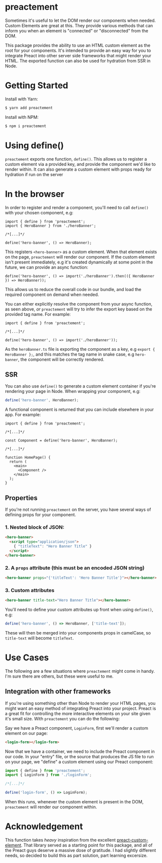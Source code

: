 # preactement

Sometimes it's useful to let the DOM render our components when needed. Custom Elements are great at this. They provide various methods that can inform you when an element is "connected" or "disconnected" from the DOM.

This package provides the ability to use an HTML custom element as the root for your components. It's intended to provide an easy way for you to integrate Preact into other server side frameworks that might render your HTML. The exported function can also be used for hydration from SSR in Node.

# Getting Started

Install with Yarn:

```bash
$ yarn add preactement
```

Install with NPM:

```bash
$ npm i preactement
```

# Using define()

`preactement` exports one function, `define()`. This allows us to register a custom element via a provided key, and provide the component we'd like to render within. It can also generate a custom element with props ready for hydration if run on the server

# In the browser

In order to register and render a component, you'll need to call `define()` with your chosen component, e.g:

```tsx
import { define } from 'preactement';
import { HeroBanner } from './heroBanner';

/*[...]*/

define('hero-banner', () => HeroBanner);
```

This registers `<hero-banner>` as a custom element. When that element exists on the page, `preactement` will render our component. If the custom element isn't present immediately, e.g it's created dynamically at some point in the future, we can provide an async function:

```tsx
define('hero-banner', () => import('./heroBanner').then(({ HeroBanner }) => HeroBanner));
```

This allows us to reduce the overall code in our bundle, and load the required component on demand when needed.

You can either explicitly resolve the component from your async function, as seen above, _or_ `preactement` will try to infer the export key based on the provided tag name. For example:

```tsx
import { define } from 'preactement';

/*[...]*/

define('hero-banner', () => import('./heroBanner'));
```

As the `heroBanner.ts` file is exporting the component as a key, e.g `export { HeroBanner };`, and this matches the tag name in snake case, e.g `hero-banner`, the component will be correctly rendered.

## SSR

You can also use `define()` to generate a custom element container if you're rendering your page in Node. When wrapping your component, e.g:

```ts
define('hero-banner', HeroBanner);
```

A functional component is returned that you can include elsewhere in your app. For example:

```tsx
import { define } from 'preactement';

/*[...]*/

const Component = define('hero-banner', HeroBanner);

/*[...]*/

function HomePage() {
  return (
    <main>
      <Component />
    </main>
  );
}
```

## Properties

If you're not running `preactement` on the server, you have several ways of defining props for your component.

### 1. Nested block of JSON:

```html
<hero-banner>
  <script type="application/json">
    { "titleText": "Hero Banner Title" }
  </script>
</hero-banner>
```

### 2. A `props` attribute (this must be an encoded JSON string)

```html
<hero-banner props="{'titleText': 'Hero Banner Title'}"></hero-banner>
```

### 3. Custom attributes

```html
<hero-banner title-text="Hero Banner Title"></hero-banner>
```

You'll need to define your custom attributes up front when using `define()`, e.g:

```ts
define('hero-banner', () => HeroBanner, ['title-text']);
```

These will then be merged into your components props in camelCase, so `title-text` will become `titleText`.

# Use Cases

The following are a few situations where `preactement` might come in handy. I'm sure there are others, but these were useful to me.

## Integration with other frameworks

If you're using something other than Node to render your HTML pages, you might want an easy method of integrating Preact into your project. Preact is a great fit for controlling the more interactive elements on your site given it's small size. With `preactement` you can do the following:

Say we have a Preact component, `LoginForm`, first we'll render a custom element on our page:

```html
<login-form></login-form>
```

Now that we have a container, we need to include the Preact component in our code. In your "entry" file, or the source that produces the JS file to run on your page, we "define" a custom element using our Preact component:

```typescript
import { define } from 'preactement';
import { LoginForm } from './loginForm';

/*[...]*/

define('login-form', () => LoginForm);
```

When this runs, whenever the custom element is present in the DOM, `preactement` will render our component within.

# Acknowledgement

This function takes _heavy_ inspiration from the excellent [preact-custom-element](https://github.com/preactjs/preact-custom-element). That library served as a starting point for this package, and all of the Preact guys deserve a massive dose of gratitude. I had slightly different needs, so decided to build this as part solution, part learning excersize.

